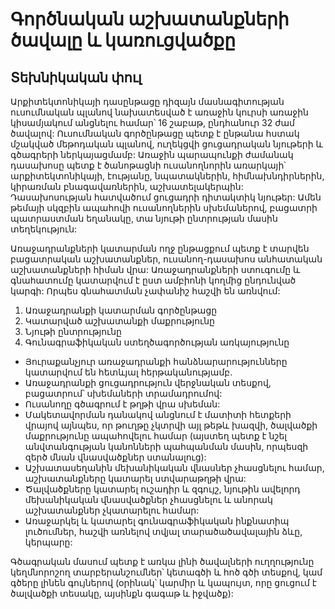 # Գործնական աշխատանքների ծավալը և կառուցվածքը
## Տեխնիկական փուլ

Արքիտեկտոնիկայի դասընթացը դիզայն մասնագիտության ուսումնական պլանով նախատեսված է առաջին կուրսի առաջին կիսամյակում անցնելու համար՝ 16 շաբաթ, ընդհանուր 32 ժամ ծավալով: Ուսումնական գործընթացը պետք է ընթանա հստակ մշակված մեթոդական պլանով, ուղեկցվի ցուցադրական նյութերի և գծագրերի ներկայացմամբ: Առաջին պարապունքի ժամանակ դասախոսը պետք է ծանոթացնի ուսանողնորին առարկայի՝ արքիտեկտոնիկայի, էությանը, նպատակներին, հիմնախնդիրներին, կիրառման բնագավառներին, աշխատելակերպին: Դասախոսության հատվածում ցուցադրի դիտակտիկ նյութեր: Ամեն թեմայի սկզբին ապահովի ուսանողներին սխեմաներով, բացատրի պատրաստման եղանակը, տա նյութի ընտրության մասին տեղեկություն:

Առաջադրանքների կատարման ողջ ընթացքում պետք է տարվեն բացատրական աշխատանքներ, ուսանող-դասախոս անհատական աշխատանքների հիման վրա: Առաջադրանքների ստուգումը և գնահատումը կատարվում է ըստ ամբիոնի կողմից ընդունված կարգի: Որպես գնահատման չափանիշ հաշվի են առնվում: 

1. Առաջադրանքի կատարման գործընթացը
2. Կատարված աշխատանքի մաքրությունը
3. Նյութի ընտրությունը
4. Գունագրաֆիկական ստեղծագործության առկայությունը

 - Յուրաքանչյուր առաջադրանքի հանձնարարությունները կատարվում են հետևյալ հերթականությամբ.
 - Առաջադրանքի ցուցադրություն վերջնական տեսքով, բացատրում՝ սխեմաների տրամադրումով:
 - Ուսանողը գծագրում է թղթի վրա սխեման:
 - Մակետավորման դանակով անցնում է մատիտի հետքերի վրայով այնպես, որ թուղթը չկտրվի այլ թեթև խազվի, ծալվածքի մաքրությունը ապահովելու համար (այստեղ պետք է նշել անվտանգության կանոնների պահպանման մասին, որպեսզի զերծ մնան վնասվածքներ ստանալուց):
 - Աշխատասեղանին մեխանիկական վնասներ չհասցնելու համար, աշխատանքները կատարել ստվարաթղթի վրա:
 - Ծալվածքները կատարել ուշադիր և զգույշ, նյութին ավելորդ մեխանիկական վնասվածքներ չհասցնելու և անորակ աշխատանքներ չկատարելու համար:
 - Առաջարկել և կատարել գունագրաֆիկական ինքնատիպ լուծումներ, հաշվի առնելով տվյալ տարածածավալային ձևը, կերպարը:

Գծագրական մասում պետք է առկա լինի ծավալների ուղղությունը կեղմնորոշող տարբերանշումներ՝ կետագծի և հոծ գծի տեսքով, կամ գծերը լինեն գույներով (օրինակ՝ կարմիր և կապույտ, որը ցուցում է ծալվածքի տեսակը, այսինքն գագաթ և իջվածք):

